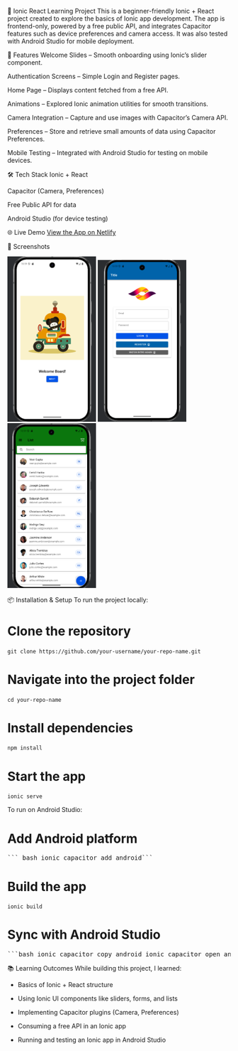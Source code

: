 📱 Ionic React Learning Project
This is a beginner-friendly Ionic + React project created to explore the basics of Ionic app development.
The app is frontend-only, powered by a free public API, and integrates Capacitor features such as device preferences and camera access.
It was also tested with Android Studio for mobile deployment.

🚀 Features
Welcome Slides – Smooth onboarding using Ionic’s slider component.

Authentication Screens – Simple Login and Register pages.

Home Page – Displays content fetched from a free API.

Animations – Explored Ionic animation utilities for smooth transitions.

Camera Integration – Capture and use images with Capacitor’s Camera API.

Preferences – Store and retrieve small amounts of data using Capacitor Preferences.

Mobile Testing – Integrated with Android Studio for testing on mobile devices.

🛠️ Tech Stack
Ionic + React

Capacitor (Camera, Preferences)

Free Public API for data

Android Studio (for device testing)

🌐 Live Demo
[View the App on Netlify](https://stirring-cucurucho-86d823.netlify.app/)

📸 Screenshots


<img src="assets/Screenshots/slider.png" alt="Home Page Screenshot" width="200">
<img src="assets/Screenshots/login.png" alt="Home Page Screenshot" width="200">
<img src="assets/Screenshots/home.png" alt="Home Page Screenshot" width="200">


📦 Installation & Setup
To run the project locally:
# Clone the repository
`git clone https://github.com/your-username/your-repo-name.git`

# Navigate into the project folder
`cd your-repo-name`

# Install dependencies
`npm install`

# Start the app
`ionic serve`

To run on Android Studio:
# Add Android platform
<pre>``` bash ionic capacitor add android```</pre>

# Build the app
`ionic build`

# Sync with Android Studio
<pre>```bash ionic capacitor copy android ionic capacitor open android```</pre>

📚 Learning Outcomes
While building this project, I learned:

- Basics of Ionic + React structure

- Using Ionic UI components like sliders, forms, and lists

- Implementing Capacitor plugins (Camera, Preferences)

- Consuming a free API in an Ionic app

- Running and testing an Ionic app in Android Studio

